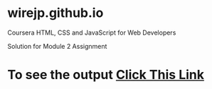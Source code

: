 # wirejp.github.io

Coursera HTML, CSS and JavaScript for Web Developers

Solution for Module 2 Assignment

# To see the output [Click This Link](https://wirejp.github.io)

